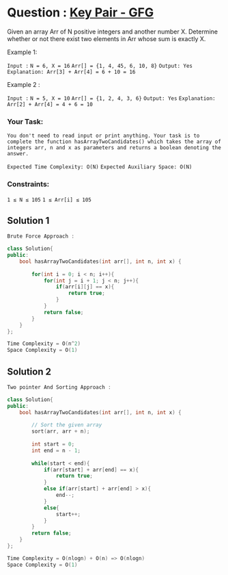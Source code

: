 # Question : [Key Pair - GFG](https://www.geeksforgeeks.org/problems/key-pair5616/1)

Given an array Arr of N positive integers and another number X. Determine whether or not there exist two elements in Arr whose sum is exactly X.

Example 1:

`Input :`
`N = 6, X = 16`
`Arr[] = {1, 4, 45, 6, 10, 8}`
`Output: Yes`
`Explanation: Arr[3] + Arr[4] = 6 + 10 = 16`

Example 2 : 

`Input :`
`N = 5, X = 10`
`Arr[] = {1, 2, 4, 3, 6}`
`Output: Yes`
`Explanation: Arr[2] + Arr[4] = 4 + 6 = 10`

### Your Task:
`You don't need to read input or print anything. Your task is to complete the function hasArrayTwoCandidates() which takes the array of integers arr, n and x as parameters and returns a boolean denoting the answer.`

`Expected Time Complexity: O(N)`
`Expected Auxiliary Space: O(N)`

### Constraints:
`1 ≤ N ≤ 105`
`1 ≤ Arr[i] ≤ 105`


## Solution 1
```C++
Brute Force Approach :

class Solution{
public:	
	bool hasArrayTwoCandidates(int arr[], int n, int x) {
        
	    for(int i = 0; i < n; i++){
            for(int j = i + 1; j < n; j++){
                if(arr[i][j] == x){
                    return true;
                }
            }
            return false;
        }
	}
};

Time Complexity = O(n^2)
Space Complexity = O(1)
```

## Solution 2

```C++
Two pointer And Sorting Approach :

class Solution{
public:	
	bool hasArrayTwoCandidates(int arr[], int n, int x) {
        
	    // Sort the given array
	    sort(arr, arr + n);
	    
	    int start = 0;
	    int end = n - 1;
	    
	    while(start < end){
	        if(arr[start] + arr[end] == x){
	            return true;
	        }
	        else if(arr[start] + arr[end] > x){
	            end--;
	        }
	        else{
	            start++;
	        }
	    }
	    return false;
	}
};

Time Complexity = O(nlogn) + O(n) => O(nlogn)
Space Complexity = O(1)
```